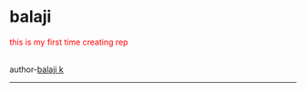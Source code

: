 # balaji
<p style="color:red;">this is my first time creating rep</p>
<br> author-<u>balaji k</u>
<hr>
